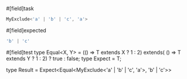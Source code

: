 #[field]task
```ts
MyExclude<'a' | 'b' | 'c', 'a'>
```

#[field]expected
```ts
'b' | 'c'
```

#[field]test
type Equal<X, Y> = (<T>() => T extends X ? 1 : 2) extends(
    <T>() => T extends Y ? 1 : 2) ? true : false;
type Expect<T extends true> = T;

type Result = Expect<Equal<MyExclude<'a' | 'b' | 'c', 'a'>, 'b' | 'c'>>